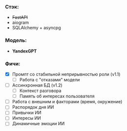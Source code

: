 ### Стэк:
- ~~FastAPI~~
- aiogram
- SQLAlchemy + asyncpg

### Модель:
- **YandexGPT**

### Фичи:
- [x] Промпт со стабильной неприрывностью роли (v1.1)
  - [ ] Работа с "отказами" модели
- [ ] Ассинхронная БД (v1.2)
  - [ ] Контекст разговора
  - [ ] Память об интересах пользователя
- [ ] Работа с внешним и факторами (время, окружение)
- [ ] Распорядок дня ИИ
- [ ] Привычки ИИ
- [ ] Интересы ИИ
- [ ] Динамичные эмоции ИИ